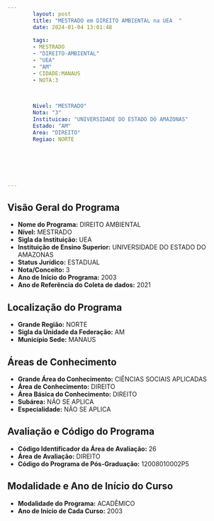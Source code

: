 ```yaml
---
        layout: post
        title: "MESTRADO em DIREITO AMBIENTAL na UEA  "
        date: 2024-01-04 13:01:48
     
        tags:
        - MESTRADO
        - "DIREITO-AMBIENTAL"
        - "UEA"
        - "AM"
        - CIDADE:MANAUS
        - NOTA:3
        
       

        Nivel: "MESTRADO"
        Nota: "3"
        Instituicao: "UNIVERSIDADE DO ESTADO DO AMAZONAS"
        Estado: "AM"
        Area: "DIREITO"
        Regiao: NORTE
        
        
        
        
        
        
---
```

## Visão Geral do Programa
- **Nome do Programa:** DIREITO AMBIENTAL
- **Nível:** MESTRADO
- **Sigla da Instituição:** UEA
- **Instituição de Ensino Superior:** UNIVERSIDADE DO ESTADO DO AMAZONAS
- **Status Jurídico:** ESTADUAL
- **Nota/Conceito:** 3
- **Ano de Início do Programa:** 2003
- **Ano de Referência do Coleta de dados:** 2021

## Localização do Programa
- **Grande Região:** NORTE
- **Sigla da Unidade da Federação:** AM
- **Município Sede:** MANAUS

## Áreas de Conhecimento
- **Grande Área do Conhecimento:** CIÊNCIAS SOCIAIS APLICADAS
- **Área de Conhecimento:** DIREITO
- **Área Básica do Conhecimento:** DIREITO
- **Subárea:** NÃO SE APLICA
- **Especialidade:** NÃO SE APLICA

## Avaliação e Código do Programa
- **Código Identificador da Área de Avaliação:** 26
- **Área de Avaliação:** DIREITO
- **Código do Programa de Pós-Graduação:** 12008010002P5


## Modalidade e Ano de Início do Curso
- **Modalidade do Programa:** ACADÊMICO
- **Ano de Início de Cada Curso:** 2003
